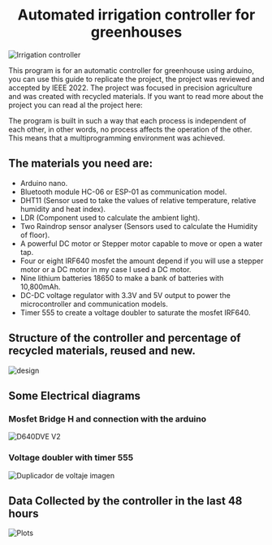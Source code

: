 <h1 align = "center">Automated irrigation controller for greenhouses </h1>

![Irrigation controller](https://user-images.githubusercontent.com/101992463/199425279-c3ccb938-c73b-416d-9bfd-d49b3f211f4c.png) 


This program is for an automatic controller for greenhouse using arduino, you can use this guide to replicate the project, the project was reviewed and accepted by IEEE 2022.
The project was focused in precision agriculture and was created with recycled materials. If you want to read more about the project you can read al the project here:  


The program is built in such a way that each process is independent of each other, in other words, no process affects the operation of the other. This means that a multiprogramming environment was achieved.

<h2>The materials you need are:</h2> 

- Arduino nano. 
- Bluetooth module HC-06 or ESP-01 as communication model.
- DHT11 (Sensor used to take the values of relative temperature, relative humidity and heat index).
- LDR (Component used to calculate the ambient light).
- Two Raindrop sensor analyser (Sensors used to calculate the Humidity of floor).
- A powerful DC motor or Stepper motor capable to move or open a water tap.
- Four or eight IRF640 mosfet the amount depend if you will use a stepper motor or a DC motor in my case I used a DC motor.
- Nine lithium batteries 18650 to make a bank of batteries with 10,800mAh.
- DC-DC voltage regulator with 3.3V and 5V output to power the microcontroller and communication models.  
- Timer 555 to create a voltage doubler to saturate the mosfet IRF640.

<h2>Structure of the controller and percentage of recycled materials, reused and new.</h2> 

![design](https://user-images.githubusercontent.com/101992463/199433894-5e852649-2730-4489-8112-acb3c16af4d3.PNG)

<h2>Some Electrical diagrams</h2> 

<h3>Mosfet Bridge H and connection with the arduino</h3>

![D640DVE V2](https://user-images.githubusercontent.com/101992463/199432464-18c25fc9-18aa-44fc-bbd0-aa046e1e72eb.PNG)

<h3>Voltage doubler with timer 555</h3>

![Duplicador de voltaje imagen](https://user-images.githubusercontent.com/101992463/199432839-c9db5d66-ce88-49df-8e5d-4c54c98916ed.PNG)

<h2>Data Collected by the controller in the last 48 hours</h2> 

![Plots](https://user-images.githubusercontent.com/101992463/199434379-de5b1003-0183-4cfd-9551-b26e21dc2e01.PNG)





